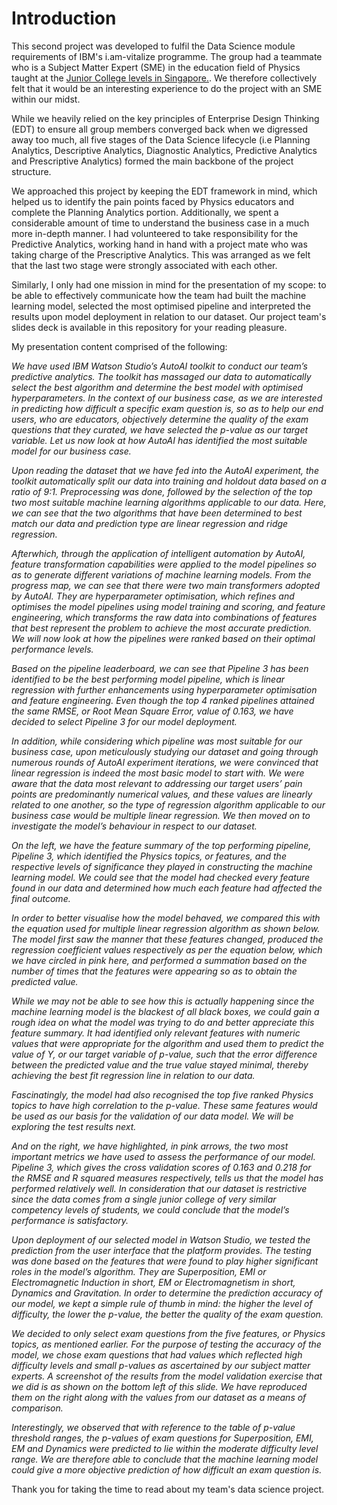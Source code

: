 # Introduction

This second project was developed to fulfil the Data Science module requirements of IBM's i.am-vitalize programme. The group had a teammate who is a Subject Matter Expert (SME) in the education field of Physics taught at the [Junior College levels in Singapore.](https://en.wikipedia.org/wiki/Junior_college#Singapore). We therefore collectively felt that it would be an interesting experience to do the project with an SME within our midst.

While we heavily relied on the key principles of Enterprise Design Thinking (EDT) to ensure all group members converged back when we digressed away too much, all five stages of the Data Science lifecycle (i.e Planning Analytics, Descriptive Analytics, Diagnostic Analytics, Predictive Analytics and Prescriptive Analytics) formed the main backbone of the project structure.

We approached this project by keeping the EDT framework in mind, which helped us to identify the pain points faced by Physics educators and complete the Planning Analytics portion. Additionally, we spent a considerable amount of time to understand the business case in a much more in-depth manner. I had volunteered to take responsibility for the Predictive Analytics, working hand in hand with a project mate who was taking charge of the Prescriptive Analytics. This was arranged as we felt that the last two stage were strongly associated with each other.

Similarly, I only had one mission in mind for the presentation of my scope: to be able to effectively communicate how the team had built the machine learning model, selected the most optimised pipeline and interpreted the results upon model deployment in relation to our dataset. Our project team's slides deck is available in this repository for your reading pleasure.

My presentation content comprised of the following:

*We have used IBM Watson Studio’s AutoAI toolkit to conduct our team’s predictive analytics. The toolkit has massaged our data to automatically select the best algorithm and determine the best model with optimised hyperparameters. In the context of our business case, as we are interested in predicting how difficult a specific exam question is, so as to help our end users, who are educators, objectively determine the quality of the exam questions that they curated, we have selected the p-value as our target variable. Let us now look at how AutoAI has identified the most suitable model for our business case.*

*Upon reading the dataset that we have fed into the AutoAI experiment, the toolkit automatically split our data into training and holdout data based on a ratio of 9:1. Preprocessing was done, followed by the selection of the top two most suitable machine learning algorithms applicable to our data. Here, we can see that the two algorithms that have been determined to best match our data and prediction type are linear regression and ridge regression.*

*Afterwhich, through the application of intelligent automation by AutoAI, feature transformation capabilities were applied to the model pipelines so as to generate different variations of machine learning models. From the progress map, we can see that there were two main transformers adopted by AutoAI. They are hyperparameter optimisation, which refines and optimises the model pipelines using model training and scoring, and feature engineering, which transforms the raw data into combinations of features that best represent the problem to achieve the most accurate prediction. We will now look at how the pipelines were ranked based on their optimal performance levels.*

*Based on the pipeline leaderboard, we can see that Pipeline 3 has been identified to be the best performing model pipeline, which is linear regression with further enhancements using hyperparameter optimisation and feature engineering. Even though the top 4 ranked pipelines attained the same RMSE, or Root Mean Square Error, value of 0.163, we have decided to select Pipeline 3 for our model deployment.*

*In addition, while considering which pipeline was most suitable for our business case, upon  meticulously studying our dataset and going through numerous rounds of AutoAI experiment iterations, we were convinced that linear regression is indeed the most basic model to start with. We were aware that the data most relevant to addressing our target users’ pain points are predominantly numerical values, and these values are linearly related to one another, so the type of regression algorithm applicable to our business case would be multiple linear regression. We then moved on to investigate the model’s behaviour in respect to our dataset.*

*On the left, we have the feature summary of the top performing pipeline, Pipeline 3, which identified the Physics topics, or features, and the respective levels of significance they played in constructing the machine learning model. We could see that the model had checked every feature found in our data and determined how much each feature had affected the final outcome.*

*In order to better visualise how the model behaved, we compared this with the equation used for multiple linear regression algorithm as shown below. The model first saw the manner that these features changed, produced the regression coefficient values respectively as per the equation below, which we have circled in pink here, and performed a summation based on the number of times that the features were appearing so as to obtain the predicted value.*

*While we may not be able to see how this is actually happening since the machine learning model is the blackest of all black boxes, we could gain a rough idea on what the model was trying to do and better appreciate this feature summary. It had identified only relevant features with numeric values that were appropriate for the algorithm and used them to predict the value of Y, or our target variable of p-value, such that the error difference between the predicted value and the true value stayed minimal, thereby achieving the best fit regression line in relation to our data.*

*Fascinatingly, the model had also recognised the top five ranked Physics topics to have high correlation to the p-value. These same features would be used as our basis for the validation of our data model. We will be exploring the test results next.*

*And on the right, we have highlighted, in pink arrows, the two most important metrics we have used to assess the performance of our model. Pipeline 3, which gives the cross validation scores of 0.163 and 0.218 for the RMSE and R squared measures respectively, tells us that the model has performed relatively well. In consideration that our dataset is restrictive since the data comes from a single junior college of very similar competency levels of students, we could conclude that the model’s performance is satisfactory.*

*Upon deployment of our selected model in Watson Studio, we tested the prediction from the user interface that the platform provides. The testing was done based on the features that were found to play higher significant roles in the model’s algorithm. They are Superposition, EMI or Electromagnetic Induction in short, EM or Electromagnetism in short, Dynamics and Gravitation. In order to determine the prediction accuracy of our model, we kept a simple rule of thumb in mind: the higher the level of difficulty, the lower the p-value, the better the quality of the exam question.*

*We decided to only select exam questions from the five features, or Physics topics, as mentioned earlier. For the purpose of testing the accuracy of the model, we chose exam questions that had values which reflected high difficulty levels and small p-values as ascertained by our subject matter experts. A screenshot of the results from the model validation exercise that we did is as shown on the bottom left of this slide. We have reproduced them on the right along with the values from our dataset as a means of comparison.*

*Interestingly, we observed that with reference to the table of p-value threshold ranges, the p-values of exam questions for Superposition, EMI, EM and Dynamics were predicted to lie within the moderate difficulty level range. We are therefore able to conclude that the machine learning model could give a more objective prediction of how difficult an exam question is.*

Thank you for taking the time to read about my team's data science project.
